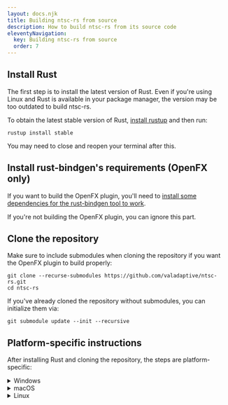 ```yaml
---
layout: docs.njk
title: Building ntsc-rs from source
description: How to build ntsc-rs from its source code
eleventyNavigation:
  key: Building ntsc-rs from source
  order: 7
---
```


## Install Rust

The first step is to install the latest version of Rust. Even if you're using Linux and Rust is available in your package manager, the version may be too outdated to build ntsc-rs.

To obtain the latest stable version of Rust, [install rustup](https://rustup.rs/) and then run:
```
rustup install stable
```
You may need to close and reopen your terminal after this.

## Install rust-bindgen's requirements (OpenFX only)

If you want to build the OpenFX plugin, you'll need to [install some dependencies for the rust-bindgen tool to work](https://rust-lang.github.io/rust-bindgen/requirements.html).

If you're not building the OpenFX plugin, you can ignore this part.

## Clone the repository

Make sure to include submodules when cloning the repository if you want the OpenFX plugin to build properly:
```
git clone --recurse-submodules https://github.com/valadaptive/ntsc-rs.git
cd ntsc-rs
```

If you've already cloned the repository without submodules, you can initialize them via:
```
git submodule update --init --recursive
```

## Platform-specific instructions

After installing Rust and cloning the repository, the steps are platform-specific:

<details>
<summary>Windows</summary>

1. Download and run the [MSVC versions of the runtime and development GStreamer installers](https://gstreamer.freedesktop.org/download/#windows) (only necessary for the standalone application).

2. If you installed GStreamer, follow their [instructions for setting the `PATH` environment variable](https://crates.io/crates/gstreamer#windows).
   Currently, those instructions don't provide instructions for PowerShell--in such a case, you can set `PATH` via:
   ```
   $Env:PATH += ";C:\gstreamer\1.0\msvc_x86_64\bin"
   ```
   (replace the path with the actual install location of GStreamer.)

3. Build the standalone app, OpenFX plugin, and/or After Effects plugin:
   ```
   # Build the standalone app (the output will be `target/release/ntsc-rs-standalone`)
   # Note that `ntsc-rs-launcher` won't work--it's only meant for the downloadable distribution
   cargo build -p gui --release

   # Build the OpenFX plugin (the output will be `crates/openfx-plugin/build/NtscRs.ofx.bundle`)
   cargo xtask build-ofx-plugin --release

   # Build the After Effects plugin (the output will be `target/release/ae_plugin.dll`)
   # To install it, copy + rename the .dll to `C:\Program Files\Adobe\Common\Plug-ins\7.0\MediaCore\ntsc-rs-ae.aex`
   cargo build -p ae-plugin --release
   ```
</details>

<details>
<summary>macOS</summary>

1. Install [brew](https://brew.sh/) and use it to install GStreamer (only necessary for the standalone application):
   ```
   brew install --cask gstreamer-runtime
   brew install --cask gstreamer-development
   ```

2. Add the GStreamer tooling to your PATH (only necessary for the standalone application):
   ```
   export PATH=$PATH:/Library/Frameworks/GStreamer.framework/Versions/1.0/bin
   export PKG_CONFIG_PATH=/Library/Frameworks/GStreamer.framework/Versions/1.0/lib/pkgconfig
   ```

3. Build the standalone app, OpenFX plugin, and/or After Effects plugin:
   ```
   # To build the standalone app (output will be in the `build` folder)
   cargo xtask macos-bundle --release

   # To build the OpenFX plugin (output will be in `crates/openfx-plugin/build`)
   cargo xtask build-ofx-plugin --macos-universal --release

   # To build the After Effects plugin (output will be in the `build` folder)
   cargo xtask macos-ae-plugin --macos-universal --release
   ```
</details>

<details>
<summary>Linux</summary>

1. Install the dependencies listed in the [standalone installation instructions](../standalone-installation#installation-linux).
2. In addition to the GStreamer runtime packages listed in the above step, you'll need to install the GStreamer development packages:
    - For **Ubuntu, Debian, and Linux Mint**:
      ```
      sudo apt-get install libgstreamer1.0-dev libgstreamer-plugins-base1.0-dev
      ```
    - For **Fedora**:
      ```
      sudo dnf install gstreamer1-devel gstreamer1-plugins-base-devel
      ```
    - For **Arch**, the development files are included with the packages already.

3. Build the standalone app and OpenFX plugin:
   ```
   # Build the standalone app (the output will be `target/release/ntsc-rs-standalone`)
   cargo build -p gui --release

   # To build the OpenFX plugin (output will be in `crates/openfx-plugin/build`)
   cargo xtask build-ofx-plugin --release
   ```
